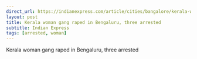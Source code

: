 ```yaml
---
direct_url: https://indianexpress.com/article/cities/bangalore/kerala-woman-gang-raped-in-bengaluru-three-arrested-8296973/
layout: post
title: Kerala woman gang raped in Bengaluru, three arrested
subtitle: Indian Express
tags: [arrested, woman]
---
```


Kerala woman gang raped in Bengaluru, three arrested